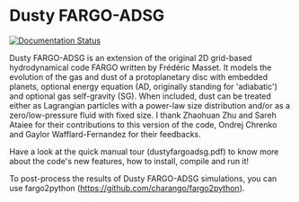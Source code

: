 # Dusty FARGO-ADSG
[![Documentation Status](https://readthedocs.org/projects/dustyfargoadsg/badge/?version=latest)](https://dustyfargoadsg.readthedocs.io/en/latest/?badge=latest)

Dusty FARGO-ADSG is an extension of the original 2D grid-based hydrodynamical code FARGO written by Frédéric Masset. It models the evolution of the gas and dust of a protoplanetary disc with embedded planets, optional energy equation (AD, originally standing for 'adiabatic') and optional gas self-gravity (SG). When included, dust can be treated either as Lagrangian particles with a power-law size distribution and/or as a zero/low-pressure fluid with fixed size. I thank Zhaohuan Zhu and Sareh Ataiee for their contributions to this version of the code, Ondrej Chrenko and Gaylor Wafflard-Fernandez for their feedbacks.

Have a look at the quick manual tour (dustyfargoadsg.pdf) to know more about the code's new features, how to install, compile and run it!

To post-process the results of Dusty FARGO-ADSG simulations, you can use fargo2python (https://github.com/charango/fargo2python).

